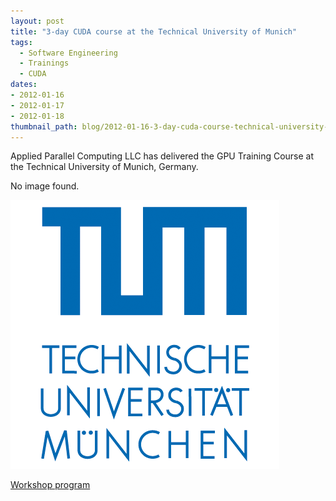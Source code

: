 ```yaml
---
layout: post
title: "3-day CUDA course at the Technical University of Munich"
tags:
  - Software Engineering
  - Trainings
  - CUDA
dates:
- 2012-01-16
- 2012-01-17
- 2012-01-18
thumbnail_path: blog/2012-01-16-3-day-cuda-course-technical-university-of-munich-germany/tum_logo.gif
---
```


Applied Parallel Computing LLC has delivered the GPU Training Course at the Technical University of Munich, Germany.

No image found.

![alt text](\assets\img\blog\2012-01-16-3-day-cuda-course-technical-university-of-munich-germany/tum_logo.gif "Logo Title Text 1")

[Workshop program](\assets\img\blog\2012-01-16-3-day-cuda-course-technical-university-of-munich-germany/tum_program.pdf)
